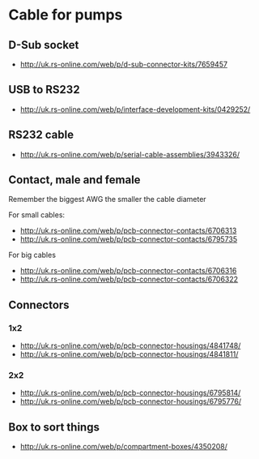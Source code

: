 # Cable for pumps

## D-Sub socket
- http://uk.rs-online.com/web/p/d-sub-connector-kits/7659457

## USB to RS232
- http://uk.rs-online.com/web/p/interface-development-kits/0429252/

## RS232 cable
- http://uk.rs-online.com/web/p/serial-cable-assemblies/3943326/


## Contact, male and female

Remember the biggest AWG the smaller the cable diameter

For small cables:
- http://uk.rs-online.com/web/p/pcb-connector-contacts/6706313
- http://uk.rs-online.com/web/p/pcb-connector-contacts/6795735

For big cables
- http://uk.rs-online.com/web/p/pcb-connector-contacts/6706316
- http://uk.rs-online.com/web/p/pcb-connector-contacts/6706322

## Connectors

### 1x2
- http://uk.rs-online.com/web/p/pcb-connector-housings/4841748/
- http://uk.rs-online.com/web/p/pcb-connector-housings/4841811/

### 2x2
- http://uk.rs-online.com/web/p/pcb-connector-housings/6795814/
- http://uk.rs-online.com/web/p/pcb-connector-housings/6795776/

## Box to sort things

- http://uk.rs-online.com/web/p/compartment-boxes/4350208/